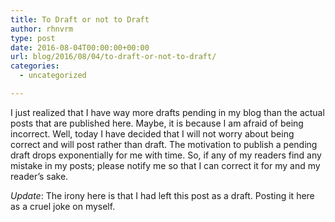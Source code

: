 ```yaml
---
title: To Draft or not to Draft
author: rhnvrm
type: post
date: 2016-08-04T00:00:00+00:00
url: blog/2016/08/04/to-draft-or-not-to-draft/
categories:
  - uncategorized

---
```

I just realized that I have way more drafts pending in my blog than the actual posts that are published here. Maybe, it is because I am afraid of being incorrect. Well, today I have decided that I will not worry about being correct and will post rather than draft. The motivation to publish a pending draft drops exponentially for me with time. So, if any of my readers find any mistake in my posts; please notify me so that I can correct it for my and my reader’s sake.

_Update_: The irony here is that I had left this post as a draft. Posting it here as a cruel joke on myself.